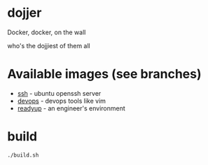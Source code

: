 # dojjer

Docker, docker, on the wall

who's the dojjiest of them all

# Available images (see branches)

* [ssh](https://github.com/TheShellLand/dojjer/blob/ssh/Dockerfile) - ubuntu openssh server
* [devops](https://github.com/TheShellLand/dojjer/blob/devops/Dockerfile) - devops tools like vim
* [readyup](https://github.com/TheShellLand/dojjer/blob/readyup/Dockerfile) - an engineer's environment

# build
```
./build.sh
```


